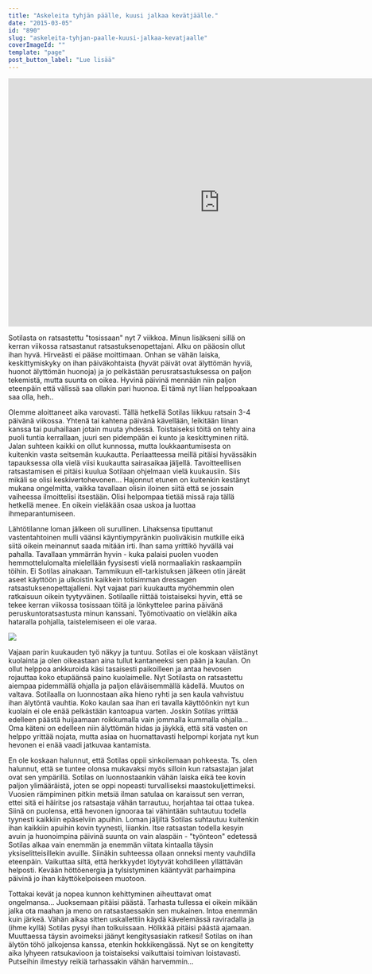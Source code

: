 ```yaml
---
title: "Askeleita tyhjän päälle, kuusi jalkaa kevätjäälle."
date: "2015-03-05"
id: "890"
slug: "askeleita-tyhjan-paalle-kuusi-jalkaa-kevatjaalle"
coverImageId: ""
template: "page"
post_button_label: "Lue lisää"
---
```


<iframe allowfullscreen data-thumbnail-src="https://i.ytimg.com/vi/Yd6YnCKW5Wc/0.jpg" frameborder="0" height="500" src="http://www.youtube.com/embed/Yd6YnCKW5Wc?feature=player_embedded" width="850"></iframe>

  

Sotilasta on ratsastettu "tosissaan" nyt 7 viikkoa. Minun lisäkseni sillä on kerran viikossa ratsastanut ratsastuksenopettajani. Alku on pääosin ollut ihan hyvä. Hirveästi ei pääse moittimaan. Onhan se vähän laiska, keskittymiskyky on ihan päiväkohtaista (hyvät päivät ovat älyttömän hyviä, huonot älyttömän huonoja) ja jo pelkästään perusratsastuksessa on paljon tekemistä, mutta suunta on oikea. Hyvinä päivinä mennään niin paljon eteenpäin että välissä saa ollakin pari huonoa. Ei tämä nyt liian helppoakaan saa olla, heh..  
  
Olemme aloittaneet aika varovasti. Tällä hetkellä Sotilas liikkuu ratsain 3-4 päivänä viikossa. Yhtenä tai kahtena päivänä kävellään, leikitään liinan kanssa tai puuhaillaan jotain muuta yhdessä. Toistaiseksi töitä on tehty aina puoli tuntia kerrallaan, juuri sen pidempään ei kunto ja keskittyminen riitä. Jalan suhteen kaikki on ollut kunnossa, mutta loukkaantumisesta on kuitenkin vasta seitsemän kuukautta. Periaatteessa meillä pitäisi hyvässäkin tapauksessa olla vielä viisi kuukautta sairasaikaa jäljellä. Tavoitteellisen ratsastamisen ei pitäisi kuulua Sotilaan ohjelmaan vielä kuukausiin. Siis mikäli se olisi keskivertohevonen... Hajonnut etunen on kuitenkin kestänyt mukana ongelmitta, vaikka tavallaan olisin iloinen siitä että se jossain vaiheessa ilmoittelisi itsestään. Olisi helpompaa tietää missä raja tällä hetkellä menee. En oikein vieläkään osaa uskoa ja luottaa ihmeparantumiseen.  
  
Lähtötilanne loman jälkeen oli surullinen. Lihaksensa tiputtanut vastentahtoinen mulli väänsi käyntiympyränkin puoliväkisin mutkille eikä siitä oikein meinannut saada mitään irti. Ihan sama yrittikö hyvällä vai pahalla. Tavallaan ymmärrän hyvin - kuka palaisi puolen vuoden hemmottelulomalta mielellään fyysisesti vielä normaaliakin raskaampiin töihin. Ei Sotilas ainakaan. Tammikuun ell-tarkistuksen jälkeen otin järeät aseet käyttöön ja ulkoistin kaikkein totisimman dressagen ratsastuksenopettajalleni. Nyt vajaat pari kuukautta myöhemmin olen ratkaisuun oikein tyytyväinen. Sotilaalle riittää toistaiseksi hyvin, että se tekee kerran viikossa tosissaan töitä ja lönkyttelee parina päivänä peruskuntoratsastusta minun kanssani. Työmotivaatio on vieläkin aika hataralla pohjalla, taistelemiseen ei ole varaa.  
  

[![](images/IMG_1375_2.png)](http://3.bp.blogspot.com/-_59xs3aBgwU/VPhI2vL1HJI/AAAAAAAAJQo/2R6qor2aTjU/s1600/IMG_1375_2.png)

  
Vajaan parin kuukauden työ näkyy ja tuntuu. Sotilas ei ole koskaan väistänyt kuolainta ja olen oikeastaan aina tullut kantaneeksi sen pään ja kaulan. On ollut helppoa ankkuroida käsi tasaisesti paikoilleen ja antaa hevosen rojauttaa koko etupäänsä paino kuolaimelle. Nyt Sotilasta on ratsastettu aiempaa pidemmällä ohjalla ja paljon eläväisemmällä kädellä. Muutos on valtava. Sotilaalla on luonnostaan aika hieno ryhti ja sen kaula vahvistuu ihan älytöntä vauhtia. Koko kaulan saa ihan eri tavalla käyttöönkin nyt kun kuolain ei ole enää pelkästään kantoapua varten. Joskin Sotilas yrittää edelleen päästä huijaamaan roikkumalla vain jommalla kummalla ohjalla... Oma käteni on edelleen niin älyttömän hidas ja jäykkä, että sitä vasten on helppo yrittää nojata, mutta asiaa on huomattavasti helpompi korjata nyt kun hevonen ei enää vaadi jatkuvaa kantamista.  
  
En ole koskaan halunnut, että Sotilas oppii sinkoilemaan pohkeesta. Ts. olen halunnut, että se tuntee olonsa mukavaksi myös silloin kun ratsastajan jalat ovat sen ympärillä. Sotilas on luonnostaankin vähän laiska eikä tee kovin paljon ylimääräistä, joten se oppi nopeasti turvalliseksi maastokuljettimeksi. Vuosien rämpiminen pitkin metsiä ilman satulaa on karaissut sen verran, ettei sitä ei häiritse jos ratsastaja vähän tarrautuu, horjahtaa tai ottaa tukea. Siinä on puolensa, että hevonen ignooraa tai vähintään suhtautuu todella tyynesti kaikkiin epäselviin apuihin. Loman jäljiltä Sotilas suhtautuu kuitenkin ihan kaikkiin apuihin kovin tyynesti, liiankin. Itse ratsastan todella kesyin avuin ja huonoimpina päivinä suunta on vain alaspäin - "työnteon" edetessä Sotilas alkaa vain enemmän ja enemmän viitata kintaalla täysin yksiselitteisillekin avuille. Siinäkin suhteessa ollaan onneksi menty vauhdilla eteenpäin. Vaikuttaa siltä, että herkkyydet löytyvät kohdilleen yllättävän helposti. Kevään höttöenergia ja tylsistyminen kääntyvät parhaimpina päivinä jo ihan käyttökelpoiseen muotoon.  
  
Tottakai kevät ja nopea kunnon kehittyminen aiheuttavat omat ongelmansa... Juoksemaan pitäisi päästä. Tarhasta tullessa ei oikein mikään jalka ota maahan ja meno on ratsastaessakin sen mukainen. Intoa enemmän kuin järkeä. Vähän aikaa sitten uskallettiin käydä kävelemässä raviradalla ja (ihme kyllä) Sotilas pysyi ihan tolkuissaan. Hölkkää pitäisi päästä ajamaan. Muuttaessa täysin avoimeksi jäänyt kengitysasiakin ratkesi! Sotilas on ihan älytön töhö jalkojensa kanssa, etenkin hokkikengässä. Nyt se on kengitetty aika lyhyeen ratsukavioon ja toistaiseksi vaikuttaisi toimivan loistavasti. Putseihin ilmestyy reikiä tarhassakin vähän harvemmin...
